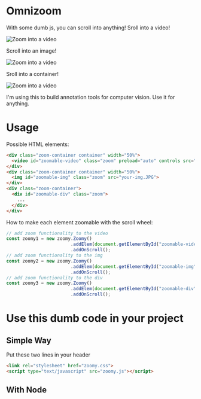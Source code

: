 # Omnizoom
With some dumb js, you can scroll into anything!
Sroll into a video!

![Zoom into a video](http://jackterwilliger.com/omnizoom-video/)

Scroll into an image!

![Zoom into a video](http://jackterwilliger.com/omnizoom-image/)

Sroll into a container!

![Zoom into a video](http://jackterwilliger.com/omnizoom-div/)

I'm using this to build annotation tools for computer vision. Use it for anything.

# Usage
Possible HTML elements:
```html
<div class="zoom-container container" width="50%">
  <video id="zoomable-video" class="zoom" preload="auto" controls src="your-video.mp4"></video>
</div>
<div class="zoom-container container" width="50%">
  <img id="zoomable-img" class="zoom" src="your-img.JPG">
</div>
<div class="zoom-container">
  <div id="zoomable-div" class="zoom">
    ...
  </div>
</div>
```
How to make each element zoomable with the scroll wheel:
```javascript
// add zoom functionality to the video
const zoomy1 = new zoomy.Zoomy()
                        .addElem(document.getElementById("zoomable-video"))
                        .addOnScroll();
// add zoom functionality to the img
const zoomy2 = new zoomy.Zoomy()
                        .addElem(document.getElementById("zoomable-img"))
                        .addOnScroll();
// add zoom functionality to the div
const zoomy3 = new zoomy.Zoomy()
                        .addElem(document.getElementById("zoomable-div"))
                        .addOnScroll();
```

# Use this dumb code in your project
## Simple Way
Put these two lines in your header
```html
<link rel="stylesheet" href="zoomy.css">
<script type="text/javascript" src="zoomy.js"></script>  
```

## With Node
